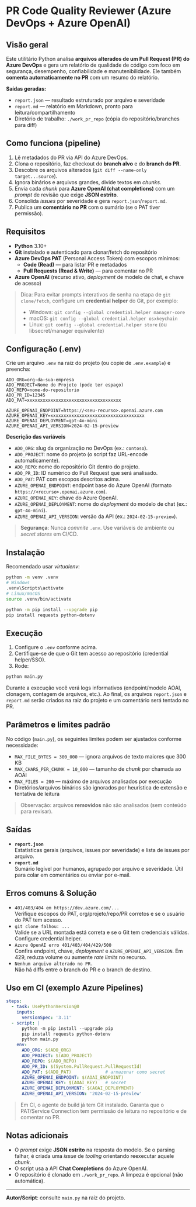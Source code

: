 # PR Code Quality Reviewer (Azure DevOps + Azure OpenAI)

## Visão geral
Este utilitário Python analisa **arquivos alterados de um Pull Request (PR) do Azure DevOps** e gera um relatório de qualidade de código com foco em segurança, desempenho, confiabilidade e manutenibilidade. Ele também **comenta automaticamente no PR** com um resumo do relatório.

**Saídas geradas:**
- `report.json` — resultado estruturado por arquivo e severidade
- `report.md` — relatório em Markdown, pronto para leitura/compartilhamento
- Diretório de trabalho: `./work_pr_repo` (cópia do repositório/branches para diff)

## Como funciona (pipeline)
1. Lê metadados do PR via API do Azure DevOps.
2. Clona o repositório, faz checkout do **branch alvo** e do **branch do PR**.
3. Descobre os arquivos alterados (`git diff --name-only target...source`).
4. Ignora binários e arquivos grandes, divide textos em *chunks*.
5. Envia cada *chunk* para **Azure OpenAI (chat completions)** com um *prompt* de revisão que exige **JSON estrito**.
6. Consolida *issues* por severidade e gera `report.json`/`report.md`.
7. Publica um **comentário no PR** com o sumário (se o PAT tiver permissão).

## Requisitos
- **Python** 3.10+
- **Git** instalado e autenticado para clonar/fetch do repositório
- **Azure DevOps PAT** (Personal Access Token) com escopos mínimos:
  - **Code (Read)** — para listar PR e metadados
  - **Pull Requests (Read & Write)** — para comentar no PR
- **Azure OpenAI** (recurso ativo, *deployment* de modelo de chat, e chave de acesso)

> Dica: Para evitar prompts interativos de senha na etapa de `git clone/fetch`, configure um **credential helper** do Git, por exemplo:
> - Windows: `git config --global credential.helper manager-core`
> - macOS: `git config --global credential.helper osxkeychain`
> - Linux: `git config --global credential.helper store` (ou libsecret/manager equivalente)

## Configuração (.env)
Crie um arquivo `.env` na raiz do projeto (ou copie de `.env.example`) e preencha:

```
ADO_ORG=org-da-sua-empresa
ADO_PROJECT=Nome do Projeto (pode ter espaço)
ADO_REPO=nome-do-repositorio
ADO_PR_ID=12345
ADO_PAT=xxxxxxxxxxxxxxxxxxxxxxxxxxxxxxxxxxxx

AZURE_OPENAI_ENDPOINT=https://<seu-recurso>.openai.azure.com
AZURE_OPENAI_KEY=xxxxxxxxxxxxxxxxxxxxxxxxxxxxxxxxxxxx
AZURE_OPENAI_DEPLOYMENT=gpt-4o-mini
AZURE_OPENAI_API_VERSION=2024-02-15-preview
```

**Descrição das variáveis**  
- `ADO_ORG`: slug da organização no DevOps (ex.: `contoso`).  
- `ADO_PROJECT`: nome do projeto (o script faz URL-encode automaticamente).  
- `ADO_REPO`: nome do repositório Git dentro do projeto.  
- `ADO_PR_ID`: ID numérico do Pull Request que será analisado.  
- `ADO_PAT`: PAT com escopos descritos acima.  
- `AZURE_OPENAI_ENDPOINT`: endpoint base do Azure OpenAI (formato `https://<recurso>.openai.azure.com`).  
- `AZURE_OPENAI_KEY`: chave do Azure OpenAI.  
- `AZURE_OPENAI_DEPLOYMENT`: nome do *deployment* do modelo de chat (ex.: `gpt-4o-mini`).  
- `AZURE_OPENAI_API_VERSION`: versão da API (ex.: `2024-02-15-preview`).

> **Segurança**: Nunca *commite* `.env`. Use variáveis de ambiente ou *secret stores* em CI/CD.

## Instalação
Recomendado usar *virtualenv*:
```bash
python -m venv .venv
# Windows
.venv\Scripts\activate
# Linux/macOS
source .venv/bin/activate

python -m pip install --upgrade pip
pip install requests python-dotenv
```

## Execução
1. Configure o `.env` conforme acima.
2. Certifique-se de que o Git tem acesso ao repositório (credential helper/SSO).
3. Rode:
```bash
python main.py
```
Durante a execução você verá logs informativos (endpoint/modelo AOAI, clonagem, contagem de arquivos, etc.). Ao final, os arquivos `report.json` e `report.md` serão criados na raiz do projeto e um comentário será tentado no PR.

## Parâmetros e limites padrão
No código (`main.py`), os seguintes limites podem ser ajustados conforme necessidade:
- `MAX_FILE_BYTES = 300_000` — ignora arquivos de texto maiores que 300 KB
- `MAX_CHARS_PER_CHUNK = 10_000` — tamanho de *chunk* por chamada ao AOAI
- `MAX_FILES = 200` — máximo de arquivos analisados por execução
- Diretórios/arquivos binários são ignorados por heurística de extensão e tentativa de leitura

> Observação: arquivos **removidos** não são analisados (sem conteúdo para revisar).

## Saídas
- **`report.json`**  
  Estatísticas gerais (arquivos, issues por severidade) e lista de issues por arquivo.
- **`report.md`**  
  Sumário legível por humanos, agrupado por arquivo e severidade. Útil para colar em comentários ou enviar por e-mail.

## Erros comuns & Solução
- `401/403/404 em https://dev.azure.com/...`  
  Verifique escopos do PAT, org/projeto/repo/PR corretos e se o usuário do PAT tem acesso.
- `git clone falhou: ...`  
  Valide se a URL montada está correta e se o Git tem credenciais válidas. Configure credential helper.
- `Azure OpenAI erro 401/403/404/429/500`  
  Confira endpoint, chave, *deployment* e `AZURE_OPENAI_API_VERSION`. Em 429, reduza volume ou aumente *rate limits* no recurso.
- `Nenhum arquivo alterado no PR.`  
  Não há diffs entre o branch do PR e o branch de destino.

## Uso em CI (exemplo Azure Pipelines)
```yaml
steps:
  - task: UsePythonVersion@0
    inputs:
      versionSpec: '3.11'
  - script: |
      python -m pip install --upgrade pip
      pip install requests python-dotenv
      python main.py
    env:
      ADO_ORG: $(ADO_ORG)
      ADO_PROJECT: $(ADO_PROJECT)
      ADO_REPO: $(ADO_REPO)
      ADO_PR_ID: $(System.PullRequest.PullRequestId)
      ADO_PAT: $(ADO_PAT)             # armazenar como secret
      AZURE_OPENAI_ENDPOINT: $(AOAI_ENDPOINT)
      AZURE_OPENAI_KEY: $(AOAI_KEY)   # secret
      AZURE_OPENAI_DEPLOYMENT: $(AOAI_DEPLOYMENT)
      AZURE_OPENAI_API_VERSION: '2024-02-15-preview'
```

> Em CI, o agente de build já tem Git instalado. Garanta que o PAT/Service Connection tem permissão de leitura no repositório e de comentar no PR.

## Notas adicionais
- O *prompt* exige **JSON estrito** na resposta do modelo. Se o parsing falhar, é criada uma *issue* de *tooling* orientando reexecutar aquele *chunk*.
- O script usa a API **Chat Completions** do Azure OpenAI.
- O repositório é clonado em `./work_pr_repo`. A limpeza é opcional (não automática).

---

**Autor/Script**: consulte `main.py` na raiz do projeto.
